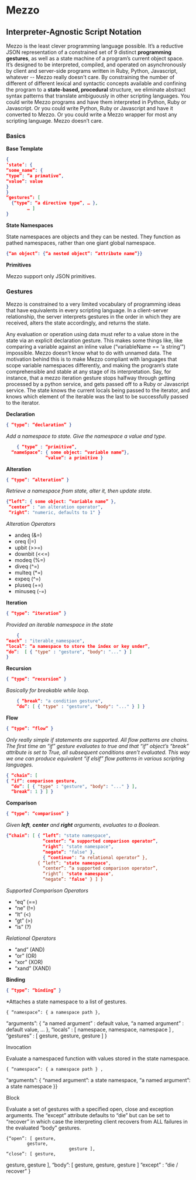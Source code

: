 # Mezzo

## Interpreter-Agnostic Script Notation

Mezzo is the least clever programming language possible. It’s a reductive JSON representation of a constrained set of 9 distinct **programming gestures**, as well as a state machine of a program’s current object space. It’s designed to be interpreted, compiled, and operated on asynchronously by client and server-side programs written in Ruby, Python, Javascript, whatever -- Mezzo really doesn't care. By constraining the number of different of different lexical and syntactic concepts available and confining the program to a **state-based, procedural** structure, we eliminate abstract syntax patterns that translate ambiguously in other scripting languages. You could write Mezzo programs and have them interpreted in Python, Ruby or Javascript. Or you could write Python, Ruby or Javascript and have it converted to Mezzo. Or you could write a Mezzo wrapper for most any scripting language. Mezzo doesn’t care.

### Basics

**Base Template** 
```json
{
‘state’: {
“some_name”: {
“type”: ”a primative”,
“value”: value
}
}
“gestures”: [ 
  {“type”: “a directive type”, … },
		… ]
}
```

**State Namespaces** 

State namespaces are objects and they can be nested. They function
as pathed namespaces, rather than one giant global namespace.


```json
{“an object”: {“a nested object”: “attribute name”}}
```

**Primitives**

Mezzo support only JSON primitives.

### Gestures

Mezzo is constrained to a very limited vocabulary of programming ideas that have equivalents in every scripting language. In a client-server relationship, the server interprets gestures in the order in which they are received, alters the state accordingly, and returns the state.

Any evaluation or operation using data must refer to a value store in the state via an explicit declaration gesture. This makes some things like, like comparing a variable against an inline value (“variableName == ‘a string’”) impossible. Mezzo doesn’t know what to do with unnamed data. The motivation behind this is to make Mezzo compliant with languages that scope variable namespaces differently, and making the program’s state comprehensible and stable at any stage of its interpretation. Say, for instance, that a mezzo iteration gesture stops halfway through getting processed by a python service, and gets passed off to a Ruby or Javascript service. The state knows the current locals being passed to the iterator, and knows which element of the iterable was the last to be successfully passed to the iterator. 


**Declaration**

```json
{ “type”: “declaration” }
```

*Add a namespace to state. Give the namespace a value and type.*
```json
	{ “type” : “primitive”, 
  “nameSpace”: { some object: “variable name”},
               “value”: a primitive }
```

**Alteration**
```json
{ “type”: “alteration” }
```

*Retrieve a namespace from state, alter it, then update state.*

```json
{“left”: { some object: “variable name” },
 “center” : "an alteration operator", 
 “right”: "numeric, defaults to 1" }
```

*Alteration Operators*

- andeq (&=)
- oreq (|=)
- upbit	(>>=)
- downbit	(<<=)
- modeq	(%=) 
- diveq	(^=)
- multeq (*=)
- expeq	(^=)
- pluseq (+=)
- minuseq (-=)

**Iteration**
```json
{ “type”: “iteration” }
```

*Provided an iterable namespace in the state*

```json
	{
“each” : "iterable_namespace",
“local”: “a namespace to store the index or key under”,
“do”:  [ { "type" : "gesture", "body": "..." } ]
}
```

**Recursion**

```json
{ “type”: “recursion” }
```

*Basically for breakable while loop.*

```json
	{ “break”: "a condition gesture",
    “do”: [ { "type" : "gesture", "body": "..." } ] }
```

**Flow**
```json
{ “type”: “flow” }
```

*Only really simple if statements are supported. All flow patterns are chains. The first time an “if” gesture evaluates to true and that “if” object’s “break” attribute is set to True, all subsequent conditions aren’t evaluated. This way we one can produce equivalent “if elsif” flow patterns in various scripting languages.*

```json
{ “chain”: [
{ “if”: comparison gesture,
  “do”: [ { "type" : "gesture", "body": "..." } ],
  “break”: 1 } ] }
```

**Comparison**

```json
{ “type”: “comparison” }
```

*Given **left**, **center** and **right** arguments, evaluates to a Boolean.*

```json
{“chain”: [ { “left”: "state namespace", 
              “center”: “a supported comparison operator”,
              “right”: "state namespace", 
              “negate”: "false" }, 
  		      { “continue": “a relational operator” },
            { “left”: "state namespace", 
              “center”: “a supported comparison operator”,
              “right”: "state namespace", 
              “negate”: "false" } ] }
```

*Supported Comparison Operators*

  * “eq” (==)
  * “ne” (!=)
  * “lt” (<)
  * “gt” (>)
  * “is” (?)

*Relational Operators*

 * “and”	(AND)	
 * “or” (OR)
 * “xor” (XOR)
 * “xand”	(XAND)

**Binding**
```json
{ “type”: “binding” }
```
*Attaches a state namespace to a list of gestures.

	{ “namespace”: { a namespace path },
  “arguments”: { “a named argument” : default value, 
              “a named argument” : default value, 
   … },
              “locals” : [ namespace,
       namespace,
       namespace ] ,
  “gestures” : [ gesture,
           gesture,
           gesture ] }


Invocation

Evaluate a namespaced function with values stored in the state namespace.

	{ “namespace”: { a namespace path } ,
   “arguments”:  { “named argument”: a state namespace,
                “a named argument”: a state namespace }}

Block

Evaluate a set of gestures with a specified open, close and exception arguments. The “except” attribute defaults to “die” but can be set to “recover” in which case the interpreting client recovers from ALL failures in the evaluated “body” gestures.

	{“open”: [ gesture,
   		    gesture, 
                            gesture ], 
	“close”: [ gesture,
   gesture,
   gesture ],
“body”: [ gesture,
  gesture, 
  gesture ]
	“except” : “die / recover” }
